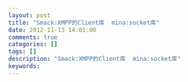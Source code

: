 ```yaml
---
layout: post
title: "Smack:XMPP的Client库  mina:socket库"
date: 2012-11-13 14:01:00 
comments: true
categories: []
tags: []
description: "Smack:XMPP的Client库  mina:socket库"
keywords: 
---
```





